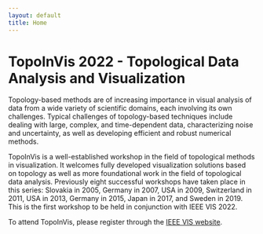 ```yaml
---
layout: default
title: Home
---
```


# TopoInVis 2022 - Topological Data Analysis and Visualization

Topology-based methods are of increasing importance in visual analysis of data 
from a wide variety of scientific domains, each involving its own challenges. 
Typical challenges of topology-based techniques include dealing with large, 
complex, and time-dependent data, characterizing noise and uncertainty, as well 
as developing efficient and robust numerical methods.

TopoInVis is a well-established workshop in the field of topological methods in 
visualization. It welcomes fully developed visualization solutions based on 
topology as well as more foundational work in the field of topological data 
analysis. Previously eight successful workshops have taken place in this series: 
Slovakia in 2005, Germany in 2007, USA in 2009, Switzerland in 2011, USA in 2013, 
Germany in 2015, Japan in 2017, and Sweden in 2019. This is the first workshop 
to be held in conjunction with IEEE VIS 2022. 

To attend TopoInVis, please register through the [IEEE VIS website](http://ieeevis.org).
